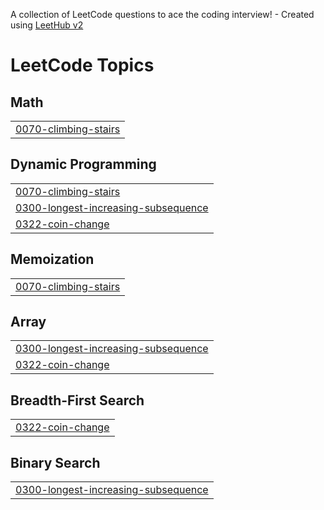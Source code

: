 A collection of LeetCode questions to ace the coding interview! - Created using [LeetHub v2](https://github.com/arunbhardwaj/LeetHub-2.0)
<!---LeetCode Topics Start-->
# LeetCode Topics
## Math
|  |
| ------- |
| [0070-climbing-stairs](https://github.com/Uditgupta08/Blind-75-Leetcode/tree/master/0070-climbing-stairs) |
## Dynamic Programming
|  |
| ------- |
| [0070-climbing-stairs](https://github.com/Uditgupta08/Blind-75-Leetcode/tree/master/0070-climbing-stairs) |
| [0300-longest-increasing-subsequence](https://github.com/Uditgupta08/Blind-75-Leetcode/tree/master/0300-longest-increasing-subsequence) |
| [0322-coin-change](https://github.com/Uditgupta08/Blind-75-Leetcode/tree/master/0322-coin-change) |
## Memoization
|  |
| ------- |
| [0070-climbing-stairs](https://github.com/Uditgupta08/Blind-75-Leetcode/tree/master/0070-climbing-stairs) |
## Array
|  |
| ------- |
| [0300-longest-increasing-subsequence](https://github.com/Uditgupta08/Blind-75-Leetcode/tree/master/0300-longest-increasing-subsequence) |
| [0322-coin-change](https://github.com/Uditgupta08/Blind-75-Leetcode/tree/master/0322-coin-change) |
## Breadth-First Search
|  |
| ------- |
| [0322-coin-change](https://github.com/Uditgupta08/Blind-75-Leetcode/tree/master/0322-coin-change) |
## Binary Search
|  |
| ------- |
| [0300-longest-increasing-subsequence](https://github.com/Uditgupta08/Blind-75-Leetcode/tree/master/0300-longest-increasing-subsequence) |
<!---LeetCode Topics End-->